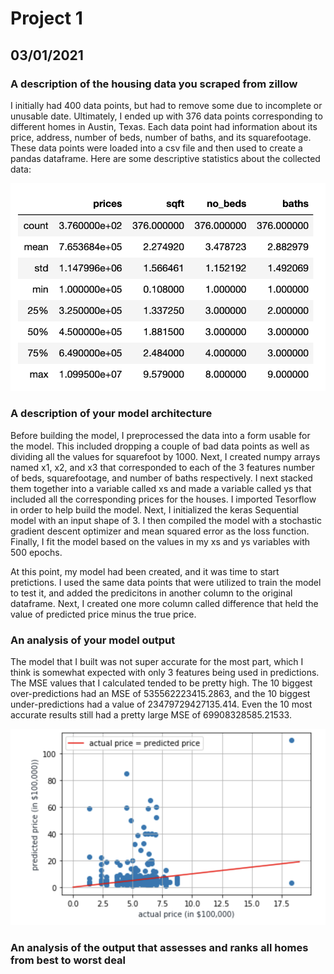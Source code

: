 # Project 1 

## 03/01/2021 

### A description of the housing data you scraped from zillow
I initially had 400 data points, but had to remove some due to incomplete or unusable date. Ultimately, I ended up with 376 data points corresponding to different homes in Austin, Texas. Each data point had information about its price, address, number of beds, number of baths, and its squarefootage. These data points were loaded into a csv file and then used to create a pandas dataframe. Here are some descriptive statistics about the collected data: 

![](graph1.png)

### A description of your model architecture
Before building the model, I preprocessed the data into a form usable for the model. This included dropping a couple of bad data points as well as dividing all the values for squarefoot by 1000. Next, I created numpy arrays named x1, x2, and x3 that corresponded to each of the 3 features number of beds, squarefootage, and number of baths respectively. I next stacked them together into a variable called xs and made a variable called ys that included all the corresponding prices for the houses. I imported Tesorflow in order to help build the model. Next, I initialized the keras Sequential model with an input shape of 3. I then compiled the model with a stochastic gradient descent optimizer and mean squared error as the loss function. Finally, I fit the model based on the values in my xs and ys variables with 500 epochs. 

At this point, my model had been created, and it was time to start pretictions. I used the same data points that were utilized to train the model to test it, and added the predicitons in another column to the original dataframe. Next, I created one more column called difference that held the value of predicted price minus the true price. 

### An analysis of your model output
The model that I built was not super accurate for the most part, which I think is somewhat expected with only 3 features being used in predictions. The MSE values that I calculated tended to be pretty high. The 10 biggest over-predictions
had an MSE of 535562223415.2863, and the 10 biggest under-predictions had a value of 23479729427135.414. Even the 10 most accurate results still had a pretty large MSE of 69908328585.21533. 

![](graph2.png)

### An analysis of the output that assesses and ranks all homes from best to worst deal

